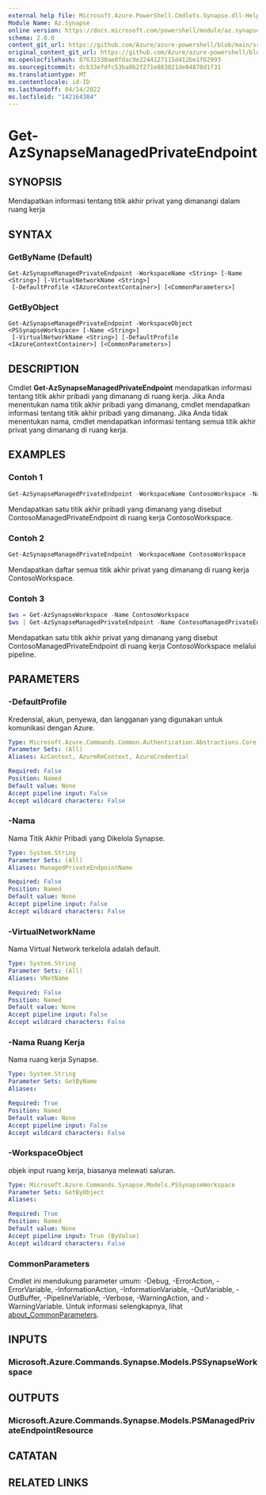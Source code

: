 ```yaml
---
external help file: Microsoft.Azure.PowerShell.Cmdlets.Synapse.dll-Help.xml
Module Name: Az.Synapse
online version: https://docs.microsoft.com/powershell/module/az.synapse/get-azsynapsemanagedprivateendpoint
schema: 2.0.0
content_git_url: https://github.com/Azure/azure-powershell/blob/main/src/Synapse/Synapse/help/Get-AzSynapseManagedPrivateEndpoint.md
original_content_git_url: https://github.com/Azure/azure-powershell/blob/main/src/Synapse/Synapse/help/Get-AzSynapseManagedPrivateEndpoint.md
ms.openlocfilehash: 87632330ae0fdac9e2244127115d412be1f62993
ms.sourcegitcommit: dcb33efdfc53ba0b2f271e883021de84878d1f31
ms.translationtype: MT
ms.contentlocale: id-ID
ms.lasthandoff: 04/14/2022
ms.locfileid: "142164384"
---
```

# Get-AzSynapseManagedPrivateEndpoint

## SYNOPSIS
Mendapatkan informasi tentang titik akhir privat yang dimanangi dalam ruang kerja

## SYNTAX

### GetByName (Default)
```
Get-AzSynapseManagedPrivateEndpoint -WorkspaceName <String> [-Name <String>] [-VirtualNetworkName <String>]
 [-DefaultProfile <IAzureContextContainer>] [<CommonParameters>]
```

### GetByObject
```
Get-AzSynapseManagedPrivateEndpoint -WorkspaceObject <PSSynapseWorkspace> [-Name <String>]
 [-VirtualNetworkName <String>] [-DefaultProfile <IAzureContextContainer>] [<CommonParameters>]
```

## DESCRIPTION
Cmdlet **Get-AzSynapseManagedPrivateEndpoint** mendapatkan informasi tentang titik akhir pribadi yang dimanang di ruang kerja. Jika Anda menentukan nama titik akhir pribadi yang dimanang, cmdlet mendapatkan informasi tentang titik akhir pribadi yang dimanang. Jika Anda tidak menentukan nama, cmdlet mendapatkan informasi tentang semua titik akhir privat yang dimanang di ruang kerja.

## EXAMPLES

### Contoh 1
```powershell
Get-AzSynapseManagedPrivateEndpoint -WorkspaceName ContosoWorkspace -Name ContosoManagedPrivateEndpoint
```

Mendapatkan satu titik akhir pribadi yang dimanang yang disebut ContosoManagedPrivateEndpoint di ruang kerja ContosoWorkspace.

### Contoh 2
```powershell
Get-AzSynapseManagedPrivateEndpoint -WorkspaceName ContosoWorkspace
```

Mendapatkan daftar semua titik akhir privat yang dimanang di ruang kerja ContosoWorkspace.

### Contoh 3
```powershell
$ws = Get-AzSynapseWorkspace -Name ContosoWorkspace
$ws | Get-AzSynapseManagedPrivateEndpoint -Name ContosoManagedPrivateEndpoint
```

Mendapatkan satu titik akhir privat yang dimanang yang disebut ContosoManagedPrivateEndpoint di ruang kerja ContosoWorkspace melalui pipeline.

## PARAMETERS

### -DefaultProfile
Kredensial, akun, penyewa, dan langganan yang digunakan untuk komunikasi dengan Azure.

```yaml
Type: Microsoft.Azure.Commands.Common.Authentication.Abstractions.Core.IAzureContextContainer
Parameter Sets: (All)
Aliases: AzContext, AzureRmContext, AzureCredential

Required: False
Position: Named
Default value: None
Accept pipeline input: False
Accept wildcard characters: False
```

### -Nama
Nama Titik Akhir Pribadi yang Dikelola Synapse.

```yaml
Type: System.String
Parameter Sets: (All)
Aliases: ManagedPrivateEndpointName

Required: False
Position: Named
Default value: None
Accept pipeline input: False
Accept wildcard characters: False
```

### -VirtualNetworkName
Nama Virtual Network terkelola adalah default.

```yaml
Type: System.String
Parameter Sets: (All)
Aliases: VNetName

Required: False
Position: Named
Default value: None
Accept pipeline input: False
Accept wildcard characters: False
```

### -Nama Ruang Kerja
Nama ruang kerja Synapse.

```yaml
Type: System.String
Parameter Sets: GetByName
Aliases:

Required: True
Position: Named
Default value: None
Accept pipeline input: False
Accept wildcard characters: False
```

### -WorkspaceObject
objek input ruang kerja, biasanya melewati saluran.

```yaml
Type: Microsoft.Azure.Commands.Synapse.Models.PSSynapseWorkspace
Parameter Sets: GetByObject
Aliases:

Required: True
Position: Named
Default value: None
Accept pipeline input: True (ByValue)
Accept wildcard characters: False
```

### CommonParameters
Cmdlet ini mendukung parameter umum: -Debug, -ErrorAction, -ErrorVariable, -InformationAction, -InformationVariable, -OutVariable, -OutBuffer, -PipelineVariable, -Verbose, -WarningAction, and -WarningVariable. Untuk informasi selengkapnya, lihat [about_CommonParameters](http://go.microsoft.com/fwlink/?LinkID=113216).

## INPUTS

### Microsoft.Azure.Commands.Synapse.Models.PSSynapseWorkspace

## OUTPUTS

### Microsoft.Azure.Commands.Synapse.Models.PSManagedPrivateEndpointResource

## CATATAN

## RELATED LINKS
